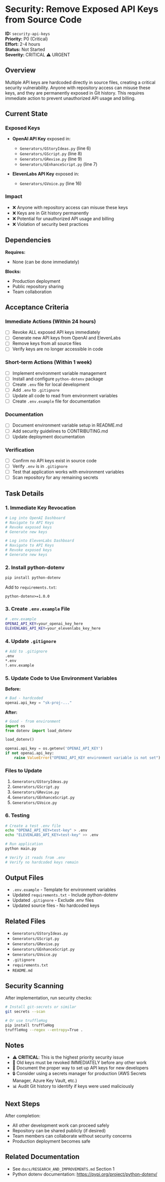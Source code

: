 # Security: Remove Exposed API Keys from Source Code

**ID:** `security-api-keys`  
**Priority:** P0 (Critical)  
**Effort:** 2-4 hours  
**Status:** Not Started  
**Severity:** CRITICAL ⚠️ URGENT

## Overview

Multiple API keys are hardcoded directly in source files, creating a critical security vulnerability. Anyone with repository access can misuse these keys, and they are permanently exposed in Git history. This requires immediate action to prevent unauthorized API usage and billing.

## Current State

### Exposed Keys

- **OpenAI API Key** exposed in:
  - `Generators/GStoryIdeas.py` (line 6)
  - `Generators/GScript.py` (line 8)
  - `Generators/GRevise.py` (line 9)
  - `Generators/GEnhanceScript.py` (line 7)

- **ElevenLabs API Key** exposed in:
  - `Generators/GVoice.py` (line 16)

### Impact

- ❌ Anyone with repository access can misuse these keys
- ❌ Keys are in Git history permanently
- ❌ Potential for unauthorized API usage and billing
- ❌ Violation of security best practices

## Dependencies

**Requires:**
- None (can be done immediately)

**Blocks:**
- Production deployment
- Public repository sharing
- Team collaboration

## Acceptance Criteria

### Immediate Actions (Within 24 hours)
- [ ] Revoke ALL exposed API keys immediately
- [ ] Generate new API keys from OpenAI and ElevenLabs
- [ ] Remove keys from all source files
- [ ] Verify keys are no longer accessible in code

### Short-term Actions (Within 1 week)
- [ ] Implement environment variable management
- [ ] Install and configure `python-dotenv` package
- [ ] Create `.env` file for local development
- [ ] Add `.env` to `.gitignore`
- [ ] Update all code to read from environment variables
- [ ] Create `.env.example` file for documentation

### Documentation
- [ ] Document environment variable setup in README.md
- [ ] Add security guidelines to CONTRIBUTING.md
- [ ] Update deployment documentation

### Verification
- [ ] Confirm no API keys exist in source code
- [ ] Verify `.env` is in `.gitignore`
- [ ] Test that application works with environment variables
- [ ] Scan repository for any remaining secrets

## Task Details

### 1. Immediate Key Revocation

```bash
# Log into OpenAI Dashboard
# Navigate to API Keys
# Revoke exposed keys
# Generate new keys

# Log into ElevenLabs Dashboard
# Navigate to API Keys
# Revoke exposed keys
# Generate new keys
```

### 2. Install python-dotenv

```bash
pip install python-dotenv
```

Add to `requirements.txt`:
```
python-dotenv>=1.0.0
```

### 3. Create `.env.example` File

```bash
# .env.example
OPENAI_API_KEY=your_openai_key_here
ELEVENLABS_API_KEY=your_elevenlabs_key_here
```

### 4. Update `.gitignore`

```bash
# Add to .gitignore
.env
*.env
!.env.example
```

### 5. Update Code to Use Environment Variables

**Before:**
```python
# Bad - hardcoded
openai.api_key = "sk-proj-..."
```

**After:**
```python
# Good - from environment
import os
from dotenv import load_dotenv

load_dotenv()

openai.api_key = os.getenv('OPENAI_API_KEY')
if not openai.api_key:
    raise ValueError("OPENAI_API_KEY environment variable is not set")
```

### Files to Update

1. `Generators/GStoryIdeas.py`
2. `Generators/GScript.py`
3. `Generators/GRevise.py`
4. `Generators/GEnhanceScript.py`
5. `Generators/GVoice.py`

### 6. Testing

```bash
# Create a test .env file
echo "OPENAI_API_KEY=test-key" > .env
echo "ELEVENLABS_API_KEY=test-key" >> .env

# Run application
python main.py

# Verify it reads from .env
# Verify no hardcoded keys remain
```

## Output Files

- `.env.example` - Template for environment variables
- Updated `requirements.txt` - Include python-dotenv
- Updated `.gitignore` - Exclude .env files
- Updated source files - No hardcoded keys

## Related Files

- `Generators/GStoryIdeas.py`
- `Generators/GScript.py`
- `Generators/GRevise.py`
- `Generators/GEnhanceScript.py`
- `Generators/GVoice.py`
- `.gitignore`
- `requirements.txt`
- `README.md`

## Security Scanning

After implementation, run security checks:

```bash
# Install git-secrets or similar
git secrets --scan

# Or use truffleHog
pip install truffleHog
truffleHog --regex --entropy=True .
```

## Notes

- ⚠️ **CRITICAL**: This is the highest priority security issue
- 🔑 Old keys must be revoked IMMEDIATELY before any other work
- 📝 Document the proper way to set up API keys for new developers
- 🔒 Consider using a secrets manager for production (AWS Secrets Manager, Azure Key Vault, etc.)
- 📊 Audit Git history to identify if keys were used maliciously

## Next Steps

After completion:
- All other development work can proceed safely
- Repository can be shared publicly (if desired)
- Team members can collaborate without security concerns
- Production deployment becomes safe

## Related Documentation

- See `docs/RESEARCH_AND_IMPROVEMENTS.md` Section 1
- Python dotenv documentation: https://pypi.org/project/python-dotenv/
